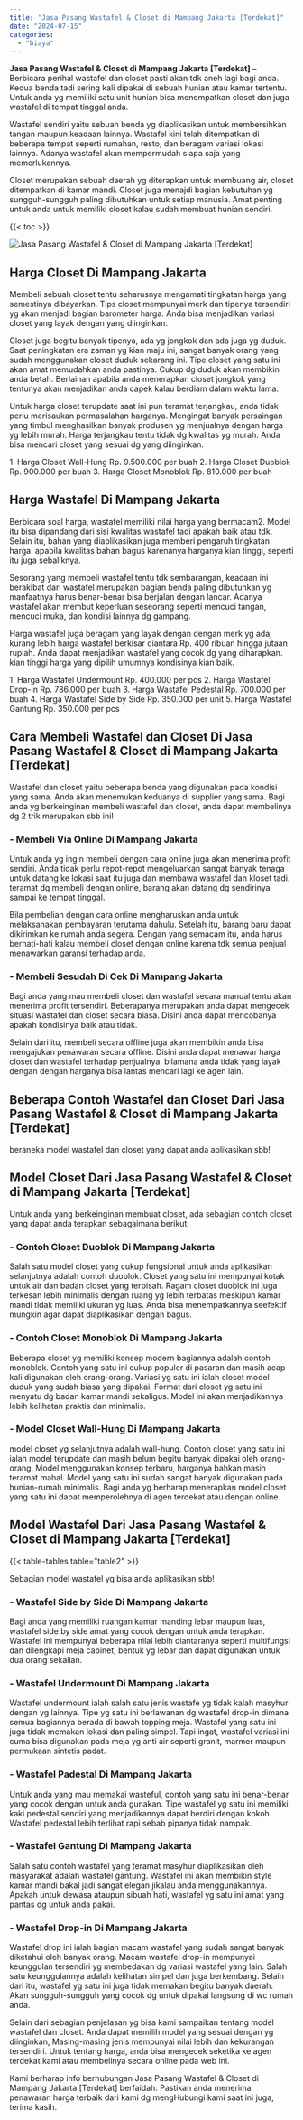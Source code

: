 ```yaml
---
title: "Jasa Pasang Wastafel & Closet di Mampang Jakarta [Terdekat]"
date: "2024-07-15"
categories: 
  - "biaya"
---
```


**Jasa Pasang Wastafel & Closet di Mampang Jakarta \[Terdekat\]** – Berbicara perihal wastafel dan closet pasti akan tdk aneh lagi bagi anda. Kedua benda tadi sering kali dipakai di sebuah hunian atau kamar tertentu. Untuk anda yg memiliki satu unit hunian bisa menempatkan closet dan juga wastafel di tempat tinggal anda.

Wastafel sendiri yaitu sebuah benda yg diaplikasikan untuk membersihkan tangan maupun keadaan lainnya. Wastafel kini telah ditempatkan di beberapa tempat seperti rumahan, resto, dan beragam variasi lokasi lainnya. Adanya wastafel akan mempermudah siapa saja yang memerlukannya.

Closet merupakan sebuah daerah yg diterapkan untuk membuang air, closet ditempatkan di kamar mandi. Closet juga menajdi bagian kebutuhan yg sungguh-sungguh paling dibutuhkan untuk setiap manusia. Amat penting untuk anda untuk memiliki closet kalau sudah membuat hunian sendiri.

{{< toc >}}

![Jasa Pasang Wastafel & Closet di Mampang Jakarta [Terdekat]](/images/wastafel-closet-murah16.png)

## Harga Closet Di Mampang Jakarta

Membeli sebuah closet tentu seharusnya mengamati tingkatan harga yang semestinya dibayarkan. Tips closet mempunyai merk dan tipenya tersendiri yg akan menjadi bagian barometer harga. Anda bisa menjadikan variasi closet yang layak dengan yang diinginkan.

Closet juga begitu banyak tipenya, ada yg jongkok dan ada juga yg duduk. Saat peningkatan era zaman yg kian maju ini, sangat banyak orang yang sudah menggunakan closet duduk sekarang ini. Tipe closet yang satu ini akan amat memudahkan anda pastinya. Cukup dg duduk akan membikin anda betah. Berlainan apabila anda menerapkan closet jongkok yang tentunya akan menjadikan anda capek kalau berdiam dalam waktu lama.

Untuk harga closet terupdate saat ini pun teramat terjangkau, anda tidak perlu merisaukan permasalahan harganya. Mengingat banyak persaingan yang timbul menghasilkan banyak produsen yg menjualnya dengan harga yg lebih murah. Harga terjangkau tentu tidak dg kwalitas yg murah. Anda bisa mencari closet yang sesuai dg yang diinginkan.

1\. Harga Closet Wall-Hung Rp. 9.500.000 per buah 2. Harga Closet Duoblok Rp. 900.000 per buah 3. Harga Closet Monoblok Rp. 810.000 per buah

## Harga Wastafel Di Mampang Jakarta

Berbicara soal harga, wastafel memiliki nilai harga yang bermacam2. Model itu bisa dipandang dari sisi kwalitas wastafel tadi apakah baik atau tdk. Selain itu, bahan yang diaplikasikan juga memberi pengaruh tingkatan harga. apabila kwalitas bahan bagus karenanya harganya kian tinggi, seperti itu juga sebaliknya.

Sesorang yang membeli wastafel tentu tdk sembarangan, keadaan ini berakibat dari wastafel merupakan bagian benda paling dibutuhkan yg manfaatnya harus benar-benar bisa berjalan dengan lancar. Adanya wastafel akan membut keperluan seseorang seperti mencuci tangan, mencuci muka, dan kondisi lainnya dg gampang.

Harga wastafel juga beragam yang layak dengan dengan merk yg ada, kurang lebih harga wastafel berkisar diantara Rp. 400 ribuan hingga jutaan rupiah. Anda dapat menjadikan wastafel yang cocok dg yang diharapkan. kian tinggi harga yang dipilih umumnya kondisinya kian baik.

1\. Harga Wastafel Undermount Rp. 400.000 per pcs 2. Harga Wastafel Drop-in Rp. 786.000 per buah 3. Harga Wastafel Pedestal Rp. 700.000 per buah 4. Harga Wastafel Side by Side Rp. 350.000 per unit 5. Harga Wastafel Gantung Rp. 350.000 per pcs

## Cara Membeli Wastafel dan Closet Di Jasa Pasang Wastafel & Closet di Mampang Jakarta \[Terdekat\]

Wastafel dan closet yaitu beberapa benda yang digunakan pada kondisi yang sama. Anda akan menemukan keduanya di supplier yang sama. Bagi anda yg berkeinginan membeli wastafel dan closet, anda dapat membelinya dg 2 trik merupakan sbb ini!

### \- Membeli Via Online Di Mampang Jakarta

Untuk anda yg ingin membeli dengan cara online juga akan menerima profit sendiri. Anda tidak perlu repot-repot mengeluarkan sangat banyak tenaga untuk datang ke lokasi saat itu juga dan membawa wastafel dan kloset tadi. teramat dg membeli dengan online, barang akan datang dg sendirinya sampai ke tempat tinggal.

Bila pembelian dengan cara online mengharuskan anda untuk melaksanakan pembayaran terutama dahulu. Setelah itu, barang baru dapat dikirimkan ke rumah anda segera. Dengan yang semacam itu, anda harus berhati-hati kalau membeli closet dengan online karena tdk semua penjual menawarkan garansi terhadap anda.

### \- Membeli Sesudah Di Cek Di Mampang Jakarta

Bagi anda yang mau membeli closet dan wastafel secara manual tentu akan menerima profit tersendiri. Beberapanya merupakan anda dapat mengecek situasi wastafel dan closet secara biasa. Disini anda dapat mencobanya apakah kondisinya baik atau tidak.

Selain dari itu, membeli secara offline juga akan membikin anda bisa mengajukan penawaran secara offline. Disini anda dapat menawar harga closet dan wastafel terhadap penjualnya. bilamana anda tidak yang layak dengan dengan harganya bisa lantas mencari lagi ke agen lain.

## Beberapa Contoh Wastafel dan Closet Dari Jasa Pasang Wastafel & Closet di Mampang Jakarta \[Terdekat\]

beraneka model wastafel dan closet yang dapat anda aplikasikan sbb!

## Model Closet Dari Jasa Pasang Wastafel & Closet di Mampang Jakarta \[Terdekat\]

Untuk anda yang berkeinginan membuat closet, ada sebagian contoh closet yang dapat anda terapkan sebagaimana berikut:

### \- Contoh Closet Duoblok Di Mampang Jakarta

Salah satu model closet yang cukup fungsional untuk anda aplikasikan selanjutnya adalah contoh duoblok. Closet yang satu ini mempunyai kotak untuk air dan badan closet yang terpisah. Ragam closet duoblok ini juga terkesan lebih minimalis dengan ruang yg lebih terbatas meskipun kamar mandi tidak memiliki ukuran yg luas. Anda bisa menempatkannya seefektif mungkin agar dapat diaplikasikan dengan bagus.

### \- Contoh Closet Monoblok Di Mampang Jakarta

Beberapa closet yg memiliki konsep modern bagiannya adalah contoh monoblok. Contoh yang satu ini cukup populer di pasaran dan masih acap kali digunakan oleh orang-orang. Variasi yg satu ini ialah closet model duduk yang sudah biasa yang dipakai. Format dari closet yg satu ini menyatu dg badan kamar mandi sekaligus. Model ini akan menjadikannya lebih kelihatan praktis dan minimalis.

### \- Model Closet Wall-Hung Di Mampang Jakarta

model closet yg selanjutnya adalah wall-hung. Contoh closet yang satu ini ialah model terupdate dan masih belum begitu banyak dipakai oleh orang-orang. Model menggunakan konsep terbaru, harganya bahkan masih teramat mahal. Model yang satu ini sudah sangat banyak digunakan pada hunian-rumah minimalis. Bagi anda yg berharap menerapkan model closet yang satu ini dapat memperolehnya di agen terdekat atau dengan online.

## Model Wastafel Dari Jasa Pasang Wastafel & Closet di Mampang Jakarta \[Terdekat\]

{{< table-tables table="table2" >}}

Sebagian model wastafel yg bisa anda aplikasikan sbb!

### \- Wastafel Side by Side Di Mampang Jakarta

Bagi anda yang memiliki ruangan kamar manding lebar maupun luas, wastafel side by side amat yang cocok dengan untuk anda terapkan. Wastafel ini mempunyai beberapa nilai lebih diantaranya seperti multifungsi dan dilengkapi meja cabinet, bentuk yg lebar dan dapat digunakan untuk dua orang sekalian.

### \- Wastafel Undermount Di Mampang Jakarta

Wastafel undermount ialah salah satu jenis wastafe yg tidak kalah masyhur dengan yg lainnya. Tipe yg satu ini berlawanan dg wastafel drop-in dimana semua bagiannya berada di bawah topping meja. Wastafel yang satu ini juga tidak memakan lokasi dan paling simpel. Tapi ingat, wastafel variasi ini cuma bisa digunakan pada meja yg anti air seperti granit, marmer maupun permukaan sintetis padat.

### \- Wastafel Padestal Di Mampang Jakarta

Untuk anda yang mau memakai wasteful, contoh yang satu ini benar-benar yang cocok dengan untuk anda gunakan. Tipe wastafel yg satu ini memiliki kaki pedestal sendiri yang menjadikannya dapat berdiri dengan kokoh. Wastafel pedestal lebih terlihat rapi sebab pipanya tidak nampak.

### \- Wastafel Gantung Di Mampang Jakarta

Salah satu contoh wastafel yang teramat masyhur diaplikasikan oleh masyarakat adalah wastafel gantung. Wastafel ini akan membikin style kamar mandi bakal jadi sangat elegan jikalau anda menggunakannya. Apakah untuk dewasa ataupun sibuah hati, wastafel yg satu ini amat yang pantas dg untuk anda pakai.

### \- Wastafel Drop-in Di Mampang Jakarta

Wastafel drop ini ialah bagian macam wastafel yang sudah sangat banyak diketahui oleh banyak orang. Macam wastafel drop-in mempunyai keunggulan tersendiri yg membedakan dg variasi wastafel yang lain. Salah satu keunggulannya adalah kelihatan simpel dan juga berkembang. Selain dari itu, wastafel yg satu ini juga tidak memakan begitu banyak daerah. Akan sungguh-sungguh yang cocok dg untuk dipakai langsung di wc rumah anda.

Selain dari sebagian penjelasan yg bisa kami sampaikan tentang model wastafel dan closet. Anda dapat memilih model yang sesuai dengan yg diinginkan, Masing-masing jenis mempunyai nilai lebih dan kekurangan tersendiri. Untuk tentang harga, anda bisa mengecek seketika ke agen terdekat kami atau membelinya secara online pada web ini.

Kami berharap info berhubungan Jasa Pasang Wastafel & Closet di Mampang Jakarta \[Terdekat\] berfaidah. Pastikan anda menerima penawaran harga terbaik dari kami dg mengHubungi kami saat ini juga, terima kasih.
